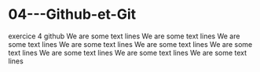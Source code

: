 # 04---Github-et-Git
exercice 4 github
We are some text lines
We are some text lines 
We are some text lines 
We are some text lines 
We are some text lines 
We are some text lines 
We are some text lines 
We are some text lines 
We are some text lines 
